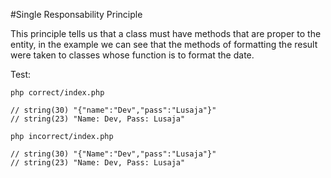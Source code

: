 #Single Responsability Principle

This principle tells us that a class must have methods that are proper to the entity, in the example we can see that the methods of formatting the result were taken to classes whose function is to format the date.

Test:

~~~~
php correct/index.php

// string(30) "{"name":"Dev","pass":"Lusaja"}"
// string(23) "Name: Dev, Pass: Lusaja"
~~~~

~~~~
php incorrect/index.php

// string(30) "{"Name":"Dev","pass":"Lusaja"}"
// string(23) "Name: Dev, Pass: Lusaja"
~~~~